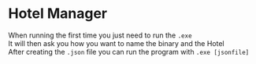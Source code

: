 # Hotel Manager
When running the first time you just need to run the `.exe`  
It will then ask you how you want to name the binary and the Hotel  
After creating the `.json` file you can run the program with `.exe [jsonfile]`